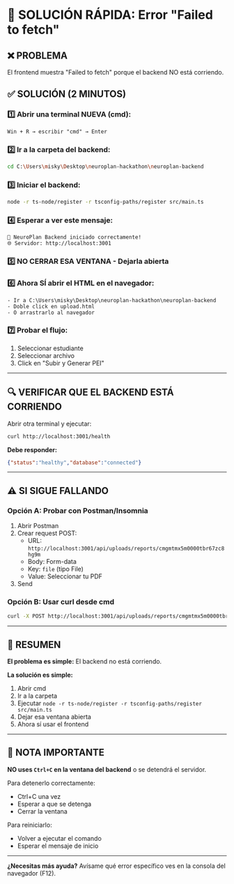 # 🚨 SOLUCIÓN RÁPIDA: Error "Failed to fetch"

## ❌ PROBLEMA
El frontend muestra "Failed to fetch" porque el backend NO está corriendo.

## ✅ SOLUCIÓN (2 MINUTOS)

### 1️⃣ Abrir una terminal NUEVA (cmd):

```
Win + R → escribir "cmd" → Enter
```

### 2️⃣ Ir a la carpeta del backend:

```bash
cd C:\Users\misky\Desktop\neuroplan-hackathon\neuroplan-backend
```

### 3️⃣ Iniciar el backend:

```bash
node -r ts-node/register -r tsconfig-paths/register src/main.ts
```

### 4️⃣ Esperar a ver este mensaje:

```
🚀 NeuroPlan Backend iniciado correctamente!
🌐 Servidor: http://localhost:3001
```

### 5️⃣ **NO CERRAR ESA VENTANA** - Dejarla abierta

### 6️⃣ Ahora SÍ abrir el HTML en el navegador:

```
- Ir a C:\Users\misky\Desktop\neuroplan-hackathon\neuroplan-backend
- Doble click en upload.html
- O arrastrarlo al navegador
```

### 7️⃣ Probar el flujo:
1. Seleccionar estudiante
2. Seleccionar archivo
3. Click en "Subir y Generar PEI"

---

## 🔍 VERIFICAR QUE EL BACKEND ESTÁ CORRIENDO

Abrir otra terminal y ejecutar:

```bash
curl http://localhost:3001/health
```

**Debe responder:**
```json
{"status":"healthy","database":"connected"}
```

---

## ⚠️ SI SIGUE FALLANDO

### Opción A: Probar con Postman/Insomnia

1. Abrir Postman
2. Crear request POST:
   - URL: `http://localhost:3001/api/uploads/reports/cmgmtmx5m0000tbr67zc8hg9m`
   - Body: Form-data
   - Key: `file` (tipo File)
   - Value: Seleccionar tu PDF
3. Send

### Opción B: Usar curl desde cmd

```bash
curl -X POST http://localhost:3001/api/uploads/reports/cmgmtmx5m0000tbr67zc8hg9m -F "file=@C:\Users\misky\Desktop\test.pdf"
```

---

## 🎯 RESUMEN

**El problema es simple:** El backend no está corriendo.

**La solución es simple:** 
1. Abrir cmd
2. Ir a la carpeta
3. Ejecutar `node -r ts-node/register -r tsconfig-paths/register src/main.ts`
4. Dejar esa ventana abierta
5. Ahora sí usar el frontend

---

## 📝 NOTA IMPORTANTE

**NO uses `Ctrl+C` en la ventana del backend** o se detendrá el servidor.

Para detenerlo correctamente:
- Ctrl+C una vez
- Esperar a que se detenga
- Cerrar la ventana

Para reiniciarlo:
- Volver a ejecutar el comando
- Esperar el mensaje de inicio

---

**¿Necesitas más ayuda?** Avísame qué error específico ves en la consola del navegador (F12).
